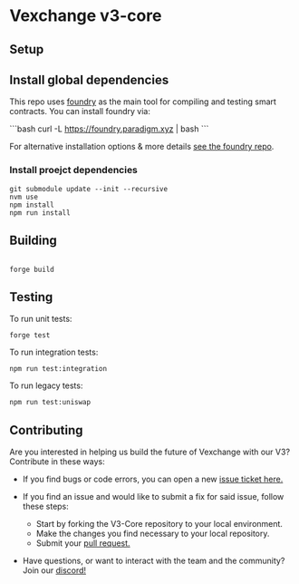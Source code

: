 # Vexchange v3-core

## Setup

## Install global dependencies

This repo uses [foundry](https://github.com/foundry-rs/foundry)
as the main tool for compiling and testing smart contracts. You can install
foundry via:

\`\`\`bash
curl -L https://foundry.paradigm.xyz | bash
\`\`\`

For alternative installation options & more details [see the foundry repo](https://github.com/foundry-rs/foundry).

### Install proejct dependencies

```shell
git submodule update --init --recursive
nvm use
npm install
npm run install 
```

## Building

```shell

forge build

```

## Testing

To run unit tests:

```shell
forge test
```

To run integration tests:

```shell
npm run test:integration
```

To run legacy tests:

```shell
npm run test:uniswap
```

## Contributing

Are you interested in helping us build the future of Vexchange with our V3?
Contribute in these ways:

- If you find bugs or code errors, you can open a new
[issue ticket here.](https://https://github.com/vexchange/v3-core/issues/new)

- If you find an issue and would like to submit a fix for said issue, follow
these steps:
  - Start by forking the V3-Core repository to your local environment.
  - Make the changes you find necessary to your local repository.
  - Submit your [pull request.](https://github.com/vexchange/v3-core/compare)

- Have questions, or want to interact with the team and the community?
Join our [discord!](https://discord.gg/vexchange)
